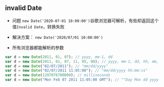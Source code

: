 ## invalid Date

+ 问题
`new Date('2020-07-01 10:00:00')`谷歌浏览器可解析，有些却返回这个值`Invalid Date`，转换失败

+ 解决方案：
`new Date('2020/07/01 10:00:00')`


+ 所有浏览器都能解析的参数
```js
var d = new Date(2011, 01, 07); // yyyy, mm-1, dd  
var d = new Date(2011, 01, 07, 11, 05, 00); // yyyy, mm-1, dd, hh, mm, ss  
var d = new Date("02/07/2011"); // "mm/dd/yyyy"  
var d = new Date("02/07/2011 11:05:00"); // "mm/dd/yyyy hh:mm:ss"  
var d = new Date(1297076700000); // milliseconds  
var d = new Date("Mon Feb 07 2011 11:05:00 GMT"); // ""Day Mon dd yyyy hh:mm:ss GMT/UTC
```


